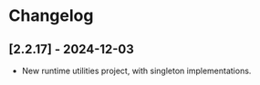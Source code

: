 # Changelog

<!-- Do not change the line immediately below this comment, the build system will replace it with the actual version and date. -->

## [2.2.17] - 2024-12-03

- New runtime utilities project, with singleton implementations.